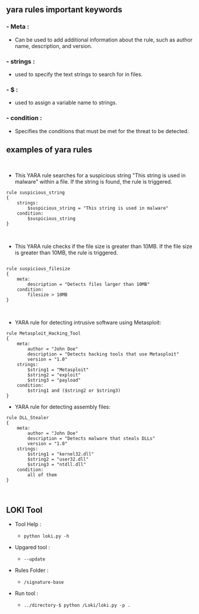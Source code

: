 
## yara rules  important keywords 

###  - Meta :
   - Can be used to add additional information about the rule, such as author name, description, and version.

### - strings :
   - used to specify the text strings to search for in files.

### - $ :
   - used to assign a variable name to strings.

### - condition : 
   - Specifies the conditions that must be met for the threat to be detected.


##  examples of yara rules

<br>

+ This YARA rule searches for a suspicious string "This string is used in malware" within a file. If the string is found, the rule is triggered.

```yara
rule suspicious_string
{
    strings:
        $suspicious_string = "This string is used in malware"
    condition:
        $suspicious_string
}
```
<br>

+ This YARA rule checks if the file size is greater than 10MB. If the file size is greater than 10MB, the rule is triggered.

```yara

rule suspicious_filesize
{
    meta:
        description = "Detects files larger than 10MB"
    condition:
        filesize > 10MB
}
```
<br>

+ YARA rule for detecting intrusive software using Metasploit:

```yara
rule Metasploit_Hacking_Tool
{
    meta:
        author = "John Doe"
        description = "Detects hacking tools that use Metasploit"
        version = "1.0"
    strings:
        $string1 = "Metasploit"
        $string2 = "exploit"
        $string3 = "payload"
    condition:
        $string1 and ($string2 or $string3)
}
```

+ YARA rule for detecting assembly files:

```yara
rule DLL_Stealer
{
    meta:
        author = "John Doe"
        description = "Detects malware that steals DLLs"
        version = "1.0"
    strings:
        $string1 = "kernel32.dll"
        $string2 = "user32.dll"
        $string3 = "ntdll.dll"
    condition:
        all of them
}
```

<br>


## LOKI Tool

+ Tool Help :
  -  ``python loki.py -h``

+ Upgared tool : 
  -  ``--update``

+ Rules Folder :

  - `` /signature-base ``
+ Run tool :
  - `` ../directory-$ python /Loki/loki.py -p . ``

<br>
<br>
<br>
